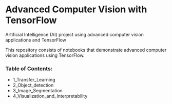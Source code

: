# Advanced Computer Vision with TensorFlow

Artificial Intelligence (AI) project using advanced computer vision applications and TensorFlow

This repository consists of notebooks that demonstrate advanced computer vision applications using  TensorFlow.

### Table of Contents:
- 1_Transfer_Learning
- 2_Object_detection
- 3_Image_Segmentation
- 4_Visualization_and_Interpretability